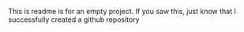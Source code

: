This is readme is for an empty project. If you saw this, just know that I successfully created a github repository
